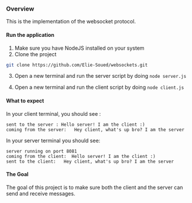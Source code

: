 ### Overview

This is the implementation of the websocket protocol.


#### Run the application


1. Make sure you have NodeJS installed on your system
2. Clone the project

```bash
git clone https://github.com/Elie-Soued/websockets.git
```

3. Open a new terminal and run the server script by doing `node server.js`

4. Open a new terminal and run the client script by doing `node client.js`



#### What to expect

In your client terminal, you should see :

```
sent to the server : Hello server! I am the client :)
coming from the server:   Hey client, what's up bro? I am the server
```

In your server terminal you should see:

```
server running on port 8081
coming from the client:  Hello server! I am the client :)
sent to the client:   Hey client, what's up bro? I am the server

```


#### The Goal

The goal of this project is to make sure both the client and the server can send and receive messages.




